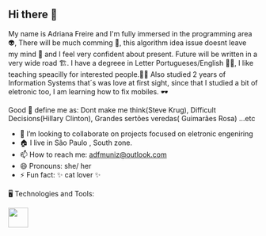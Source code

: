 ## Hi there 👋
 My name is Adriana Freire and I'm fully immersed in the programming area :alien:, There will be much comming 🔮, this algorithm idea issue doesnt leave my mind 🧮 and I feel very confident about present. Future will be written in a very wide road 🏗️.  I have a degreee in Letter Portugueses/English 🧑‍🏫, I like teaching speacilly for interested people.🧑‍🎓
 Also studied 2 years of Information Systems that´s was love at first sight, since that I studied a bit of eletronic too, I am learning how to fix mobiles. 🕶️

 Good :book: define me as: Dont make me think(Steve Krug), Difficult Decisions(Hillary Clinton), Grandes sertões veredas( Guimarães Rosa) ...etc

 


- 👯 I’m looking to collaborate on projects focused on eletronic engeniring
- 🏠 I live in São Paulo , South zone.
- 📫 How to reach me: adfmuniz@outlook.com
- 😄 Pronouns: she/ her
- ⚡ Fun fact: ✨ cat lover ✨

🖥️ Technologies and Tools:

 <img src="https://cdn.jsdelivr.net/gh/devicons/devicon@latest/icons/git/git-original.svg" width="40" height="40" />
          
          
          
  
